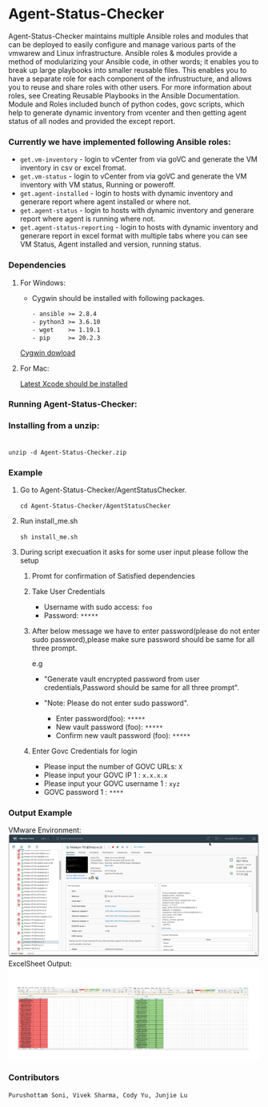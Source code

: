 # Agent-Status-Checker

Agent-Status-Checker maintains multiple Ansible roles and modules that can be deployed to easily configure and manage various parts of the vmwarew and Linux infrastructure. Ansible roles & modules provide a method of modularizing your Ansible code, in other words; it enables you to break up large playbooks into smaller reusable files. This enables you to have a separate role for each component of the infrustructure, and allows you to reuse and share roles with other users. For more information about roles, see Creating Reusable Playbooks in the Ansible Documentation. Module and Roles included bunch of python codes, govc scripts, which help to generate dynamic inventory from vcenter and then getting agent status of all nodes and provided the except report.

### Currently we have implemented following Ansible roles:

- <code>get.vm-inventory</code> - login to vCenter from via goVC and generate the VM inventory in csv or excel fromat. 
- <code>get.vm-status</code> - login to vCenter from via goVC and generate the VM inventory with VM status, Running or poweroff.
- <code>get.agent-installed</code> - login to hosts with dynamic inventory and generare report where agent installed or where not.
- <code>get.agent-status</code> - login to hosts with dynamic inventory and generare report where agent is running where not.
- <code>get.agent-status-reporting</code> - login to hosts with dynamic inventory and generare report in excel format with multiple tabs where you can see VM Status, Agent installed and version, running status.


### Dependencies

1. For Windows:
    - Cygwin should be installed with following packages.
        ```
        - ansible >= 2.8.4
        - python3 >= 3.6.10
        - wget    >= 1.19.1
        - pip     >= 20.2.3
        ```
    [Cygwin dowload](https://cygwin.com/install.html)  
	
2. For Mac:
    
    [Latest Xcode should be installed](https://developer.apple.com/downloads/index.action)
 
 
### Running Agent-Status-Checker:


### Installing from a unzip:
<code>
unzip -d Agent-Status-Checker.zip
</code>

### Example

1. Go to Agent-Status-Checker/AgentStatusChecker.

    <code>cd Agent-Status-Checker/AgentStatusChecker</code>
    
2. Run install_me.sh

    <code>sh install_me.sh</code>

3. During script execuation it asks for some user input please follow the setup

    1. Promt for confirmation of Satisfied dependencies

    2. Take User Credentials

        - Username with sudo access:  <code>foo</code>
        - Password: <code>*****</code>

    3. After below message we have to enter password(please do not enter sudo password),please make sure password should be same for all three prompt.
       
        e.g
         - "Generate vault encrypted password from user credentials,Password should be same for all three prompt".
         - "Note: Please do not enter sudo password".
         
           - Enter password(foo): <code>*****</code>
           - New vault password (foo): <code>*****</code>
           - Confirm new vault password (foo): <code>*****</code>
 
    4. Enter Govc Credentials for login

       - Please input the number of GOVC URLs: <code>X</code>
       - Please input your GOVC IP 1 : <code>x.x.x.x</code>
       - Please input your GOVC username 1 : <code>xyz</code>
       - GOVC password 1 : <code>****</code>

### Output Example
VMware Environment: ![vmwareView](ExampleImage/vmwareView.png)
ExcelSheet Output: ![outputView](ExampleImage/outputView.png)


### Contributors
```
Purushottam Soni, Vivek Sharma, Cody Yu, Junjie Lu
```
